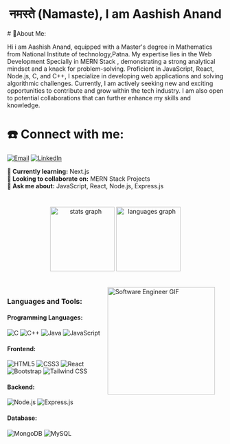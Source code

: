 <h1 align="center">नमस्ते (Namaste), I am Aashish Anand</h1>
# 💫About Me:

Hi i am Aashish Anand, equipped with a Master's degree in Mathematics from National Institute of technology,Patna. My expertise lies in the Web Development Specially in MERN Stack , demonstrating a strong analytical mindset and a knack for problem-solving. Proficient in JavaScript, React, Node.js, C, and C++, I specialize in developing web applications and solving algorithmic challenges. Currently, I am actively seeking new and exciting opportunities to contribute and grow within the tech industry. I am also open to potential collaborations that can further enhance my skills and knowledge.
# ☎️ Connect with me:
<p align="">
  <a href="mailto:aashishanand649@gmail.com"><img src="https://img.shields.io/badge/Email-D14836?style=flat&logo=gmail&logoColor=white" alt="Email"></a>
  <a href="https://www.linkedin.com/in/aashish-anand-07934822a/"><img src="https://img.shields.io/badge/LinkedIn-0077B5?style=flat&logo=linkedin&logoColor=white" alt="LinkedIn"></a>
</p>

<div align="left">
  <strong>🌱 Currently learning:</strong> Next.js
  <br>
  <strong>👯 Looking to collaborate on:</strong> MERN Stack Projects
  <br>
  <strong>💬 Ask me about:</strong> JavaScript, React, Node.js, Express.js
</div> 

<br>

###

<div align="center">
  <img src="https://github-readme-stats.vercel.app/api?username=aashish649&hide_title=false&hide_rank=false&show_icons=true&include_all_commits=true&count_private=true&disable_animations=false&theme=dracula&locale=en&hide_border=false" height="150" alt="stats graph"  />
  <img src="https://github-readme-stats.vercel.app/api/top-langs?username=aashish649&locale=en&hide_title=false&layout=compact&card_width=320&langs_count=5&theme=dracula&hide_border=false" height="150" alt="languages graph"  />
</div>


<br>
<br>


<div align="left">
  <img align="right" height="250" style="margin-right: 20px;" src="https://media.giphy.com/media/qgQUggAC3Pfv687qPC/giphy.gif" alt="Software Engineer GIF" />
</div>




<div align="left">
<h3 align="left">Languages and Tools:</h3>

<h4 align="left">Programming Languages:</h4>
<p align="left">
  <img src="https://img.shields.io/badge/C-00599C?style=for-the-badge&logo=c&logoColor=white" alt="C"/>
  <img src="https://img.shields.io/badge/C++-00599C?style=for-the-badge&logo=cplusplus&logoColor=white" alt="C++"/>
  <img src="https://img.shields.io/badge/Java-007396?style=for-the-badge&logo=java&logoColor=white" alt="Java"/>
  <img src="https://img.shields.io/badge/JavaScript-F7DF1E?style=for-the-badge&logo=javascript&logoColor=black" alt="JavaScript"/>
</p>

<h4 align="left">Frontend:</h4>
<p align="left">
  <img src="https://img.shields.io/badge/HTML5-E34F26?style=for-the-badge&logo=html5&logoColor=white" alt="HTML5"/>
  <img src="https://img.shields.io/badge/CSS3-1572B6?style=for-the-badge&logo=css3&logoColor=white" alt="CSS3"/>
  <img src="https://img.shields.io/badge/React-61DAFB?style=for-the-badge&logo=react&logoColor=white" alt="React"/>
  <img src="https://img.shields.io/badge/Bootstrap-563D7C?style=for-the-badge&logo=bootstrap&logoColor=white" alt="Bootstrap"/>
  <img src="https://img.shields.io/badge/Tailwind_CSS-38B2AC?style=for-the-badge&logo=tailwind-css&logoColor=white" alt="Tailwind CSS"/>
</p>

<h4 align="left">Backend:</h4>
<p align="left">
  <img src="https://img.shields.io/badge/Node.js-339933?style=for-the-badge&logo=node.js&logoColor=white" alt="Node.js"/>
  <img src="https://img.shields.io/badge/Express.js-000000?style=for-the-badge&logo=express&logoColor=white" alt="Express.js"/>
</p>

<h4 align="left">Database:</h4>
<p align="left">
  <img src="https://img.shields.io/badge/MongoDB-47A248?style=for-the-badge&logo=mongodb&logoColor=white" alt="MongoDB"/>
  <img src="https://img.shields.io/badge/MySQL-4479A1?style=for-the-badge&logo=mysql&logoColor=white" alt="MySQL"/>
</p>


</div>

